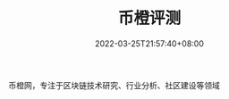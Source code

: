 ﻿---
weight: 
title: "币橙评测"
description: "币橙网，专注于区块链技术研究、行业分析、社区建设等领域"
date: 2022-03-25T21:57:40+08:00
lastmod: 2022-03-25T16:45:40+08:00
draft: false
authors: ["Metabd"]
featuredImage: "bichengpingce.png"
link: ""
tags: ["数据收集","币橙评测"]
categories: ["navigation"]
navigation: ["数据收集"]
lightgallery: true
toc: true
pinned: false
recommend: false
recommend1: false
---
币橙网，专注于区块链技术研究、行业分析、社区建设等领域
